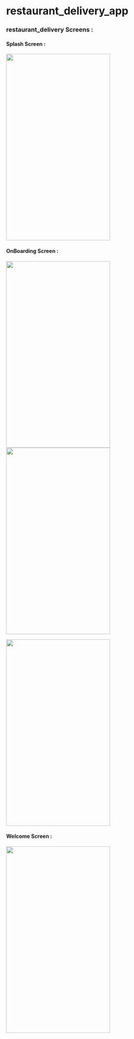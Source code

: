 # restaurant_delivery_app

<h3> restaurant_delivery Screens :</h3>

<h4> Splash Screen : </h4>

<img src="https://github.com/AhmedElSayyadMohamed/Restaurant_Delivery_App/assets/74414358/d28a467c-f2e6-45c7-857d-c29d4c06e8a4" alter= 'homeScreen' width="280" height ="500">


<h4> OnBoarding Screen : </h4>

<img src="https://github.com/AhmedElSayyadMohamed/Restaurant_Delivery_App/assets/74414358/f3c64dfb-0d5d-41fc-a240-5f99db7747a9" alter= 'homeScreen' width="280" height ="500"><img src="https://github.com/AhmedElSayyadMohamed/Restaurant_Delivery_App/assets/74414358/2cdfb5ff-62a2-499a-87fd-3ce7b811a3b3" alter= 'watchlaterScreen' width="280" height ="500">

<img src="https://github.com/AhmedElSayyadMohamed/Restaurant_Delivery_App/assets/74414358/63c55a5e-8b9c-40c3-8dd8-7e68c34b1635" alter= 'watchlaterScreen' width="280" height ="500">

<h4> Welcome Screen : </h4>

<img src="https://github.com/AhmedElSayyadMohamed/Restaurant_Delivery_App/assets/74414358/8384ec93-d8fe-4959-8e12-5ca4876fdb18" alter= 'watchlaterScreen' width="280" height ="500">

